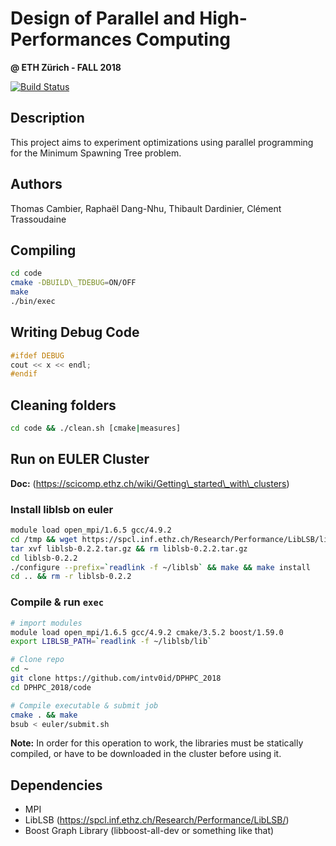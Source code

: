 # Design of Parallel and High-Performances Computing 
**@ ETH Zürich - FALL 2018**

[![Build Status](https://travis-ci.org/intv0id/DPHPC_2018.svg?branch=master)](https://travis-ci.org/intv0id/DPHPC_2018)

## Description

This project aims to experiment optimizations using parallel programming for the Minimum Spawning Tree problem.


## Authors

Thomas Cambier, 
Raphaël Dang-Nhu, 
Thibault Dardinier, 
Clément Trassoudaine

## Compiling
``` bash
cd code   
cmake -DBUILD\_TDEBUG=ON/OFF  
make  
./bin/exec  
```

## Writing Debug Code
``` C++
#ifdef DEBUG  
cout << x << endl;  
#endif 
```

## Cleaning folders
``` bash
cd code && ./clean.sh [cmake|measures]
```

## Run on EULER Cluster

**Doc:** (https://scicomp.ethz.ch/wiki/Getting\_started\_with\_clusters)

### Install liblsb on euler

``` bash
module load open_mpi/1.6.5 gcc/4.9.2
cd /tmp && wget https://spcl.inf.ethz.ch/Research/Performance/LibLSB/liblsb-0.2.2.tar.gz
tar xvf liblsb-0.2.2.tar.gz && rm liblsb-0.2.2.tar.gz
cd liblsb-0.2.2
./configure --prefix=`readlink -f ~/liblsb` && make && make install
cd .. && rm -r liblsb-0.2.2
```

### Compile & run `exec` 

``` bash
# import modules
module load open_mpi/1.6.5 gcc/4.9.2 cmake/3.5.2 boost/1.59.0
export LIBLSB_PATH=`readlink -f ~/liblsb/lib`

# Clone repo
cd ~
git clone https://github.com/intv0id/DPHPC_2018
cd DPHPC_2018/code

# Compile executable & submit job
cmake . && make
bsub < euler/submit.sh
```

**Note:** In order for this operation to work, the libraries must be statically compiled, or have to be downloaded in the cluster before using it.

## Dependencies
* MPI  
* LibLSB (https://spcl.inf.ethz.ch/Research/Performance/LibLSB/)
* Boost Graph Library (libboost-all-dev or something like that)
